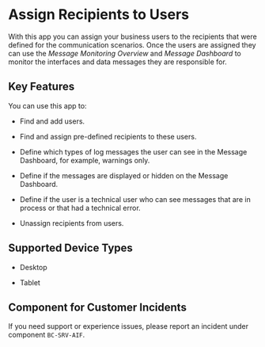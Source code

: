 <!-- loio576fa8d8c74443b18c622068b6f55fa4 -->

# Assign Recipients to Users



With this app you can assign your business users to the recipients that were defined for the communication scenarios. Once the users are assigned they can use the *Message Monitoring Overview* and *Message Dashboard* to monitor the interfaces and data messages they are responsible for.



## Key Features

You can use this app to:



-   Find and add users.

-   Find and assign pre-defined recipients to these users.

-   Define which types of log messages the user can see in the Message Dashboard, for example, warnings only.

-   Define if the messages are displayed or hidden on the Message Dashboard.

-   Define if the user is a technical user who can see messages that are in process or that had a technical error.

-   Unassign recipients from users.




<a name="loio576fa8d8c74443b18c622068b6f55fa4__supported_devices"/>

## Supported Device Types

-   Desktop

-   Tablet




<a name="loio576fa8d8c74443b18c622068b6f55fa4__customer_component"/>

## Component for Customer Incidents

If you need support or experience issues, please report an incident under component `BC-SRV-AIF`.

